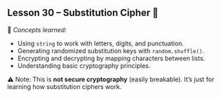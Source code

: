 ## Lesson 30 – Substitution Cipher 🔑
📌 *Concepts learned:*  
- Using `string` to work with letters, digits, and punctuation.  
- Generating randomized substitution keys with `random.shuffle()`.  
- Encrypting and decrypting by mapping characters between lists.  
- Understanding basic cryptography principles.  

⚠️ Note: This is **not secure cryptography** (easily breakable). It’s just for learning how substitution ciphers work.



